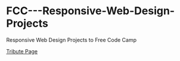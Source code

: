 # FCC---Responsive-Web-Design-Projects
Responsive Web Design Projects to Free Code Camp 

[Tribute Page](https://inhandui.github.io/FCC---Responsive-Web-Design-Projects/Tribute%20Page/index.html)
